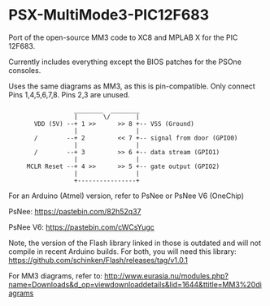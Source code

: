 # PSX-MultiMode3-PIC12F683

Port of the open-source MM3 code to XC8 and MPLAB X for the PIC 12F683.

Currently includes everything except the BIOS patches for the PSOne consoles.

Uses the same diagrams as MM3, as this is pin-compatible. Only connect Pins 1,4,5,6,7,8. Pins 2,3 are unused.

                      ________  ________
                      |       \/       |
           VDD (5V) --+ 1 >>      >> 8 +-- VSS (Ground)
                      |                |
           /        --+ 2         << 7 +-- signal from door (GPIO0)
                      |                |
           /        --+ 3         >> 6 +-- data stream (GPIO1)
                      |                |
         MCLR Reset --+ 4 >>      >> 5 +-- gate output (GPIO2)
                      |                |
                      +----------------+


For an Arduino (Atmel) version, refer to PsNee or PsNee V6 (OneChip)

PsNee: https://pastebin.com/82h52q37

PsNee V6: https://pastebin.com/cWCsYugc

Note, the version of the Flash library linked in those is outdated and will not compile in recent Arduino builds.
For both, you will need this library: https://github.com/schinken/Flash/releases/tag/v1.0.1

For MM3 diagrams, refer to: http://www.eurasia.nu/modules.php?name=Downloads&d_op=viewdownloaddetails&lid=1644&ttitle=MM3%20diagrams
